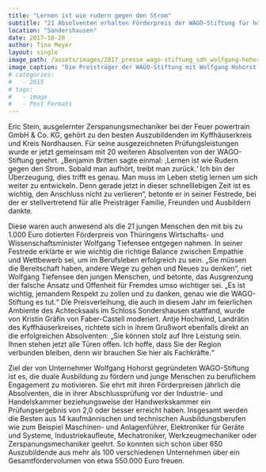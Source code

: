 ```yaml
---
title: "Lernen ist wie rudern gegen den Strom"
subtitle: "21 Absolventen erhalten Förderpreis der WAGO-Stiftung für hervorragende Prüfungsergebnisse."
location: "Sondershausen"
date: 2017-10-20
author: Tina Meyer
layout: single
image_path: /assets/images/2017_presse_wago-stiftung_sdh_wolfgang-hohorst_minister-wolfgang-tiefensee_sven-hohorst_2000x1125.png
image_caption: "Die Preisträger der WAGO-Stiftung mit Wolfgang Hohorst (vorne links), Minister Wolfgang Tiefensee (vorne mitte) und Sven Hohorst (vorne rechts)."
# categories:
#   - 2015
# tags:
#   - image
#   - Post Formats
---
```


Eric Stein, ausgelernter Zerspanungsmechaniker bei der Feuer powertrain GmbH & Co. KG, gehört zu den besten Auszubildenden im Kyffhäuserkreis und Kreis Nordhausen. Für seine ausgezeichneten Prüfungsleistungen wurde er jetzt gemeinsam mit 20 weiteren Absolventen von der WAGO-Stiftung geehrt. „Benjamin Britten sagte einmal: ,Lernen ist wie Rudern gegen den Strom. Sobald man aufhört, treibt man zurück.‘ Ich bin der Überzeugung, dies trifft es genau. Man muss im Leben stetig lernen um sich weiter zu entwickeln. Denn gerade jetzt in dieser schnelllebigen Zeit ist es wichtig, den Anschluss nicht zu verlieren“, betonte er in seiner Festrede, bei der er stellvertretend für alle Preisträger Familie, Freunden und Ausbildern dankte.

 

Diese waren auch anwesend als die 21 jungen Menschen den mit bis zu 1.000 Euro dotierten Förderpreis von Thüringens Wirtschafts- und Wissenschaftsminister Wolfgang Tiefensee entgegen nahmen. In seiner Festrede erklärte er wie wichtig die richtige Balance zwischen Empathie und Wettbewerb sei, um im Berufsleben erfolgreich zu sein. „Sie müssen die Bereitschaft haben, andere Wege zu gehen und Neues zu denken“, riet Wolfgang Tiefensee den jungen Menschen, und betonte, das Ausgrenzung der falsche Ansatz und Offenheit für Fremdes umso wichtiger sei. „Es ist wichtig, jemandem Respekt zu zollen und zu danken, genau wie die WAGO-Stiftung es tut.“ Die Preisverleihung, die auch in diesem Jahr im feierlichen Ambiente des Achtecksaals im Schloss Sondershausen stattfand, wurde von Kristin Gräfin von Faber-Castell moderiert. Antje Hochwind, Landrätin des Kyffhäuserkreises, richtete sich in ihrem Grußwort ebenfalls direkt an die erfolgreichen Absolventen: „Sie können stolz auf Ihre Leistung sein. Ihnen stehen jetzt alle Türen offen. Ich hoffe, dass Sie der Region verbunden bleiben, denn wir brauchen Sie hier als Fachkräfte.“

 

Ziel der von Unternehmer Wolfgang Hohorst gegründeten WAGO-Stiftung ist es, die duale Ausbildung zu fördern und junge Menschen zu beruflichem Engagement zu motivieren. Sie ehrt mit ihren Förderpreisen jährlich die Absolventen, die in ihrer Abschlussprüfung vor der Industrie- und Handelskammer beziehungsweise der Handwerkskammer ein Prüfungsergebnis von 2,0 oder besser erreicht haben. Insgesamt werden die Besten aus 14 kaufmännischen und technischen Ausbildungsberufen wie zum Beispiel Maschinen- und Anlagenführer, Elektroniker für Geräte und Systeme, Industriekaufleute, Mechatroniker, Werkzeugmechaniker oder Zerspanungsmechaniker geehrt. So konnten sich schon über 650 Auszubildende aus mehr als 100 verschiedenen Unternehmen über ein Gesamtfördervolumen von etwa 550.000 Euro freuen. 
